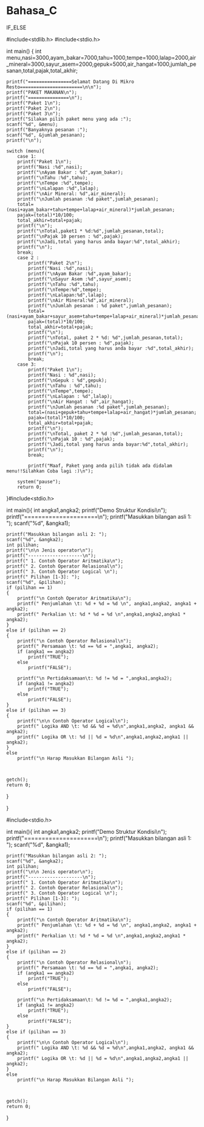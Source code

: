 # Bahasa_C
IF_ELSE

#include<stdlib.h>
#include<stdio.h>

int main()
{
    int menu,nasi=3000,ayam_bakar=7000,tahu=1000,tempe=1000,lalap=2000,air_mineral=3000,sayur_asem=2000,gepuk=5000,air_hangat=1000,jumlah_pesanan,total,pajak,total_akhir;

    printf("================Selamat Datang Di Mikro Resto=======================\n\n");
    printf("PAKET MAKANAN\n");
    printf("===============\n");
    printf("Paket 1\n");
    printf("Paket 2\n");
    printf("Paket 3\n");
    printf("Silakan pilih paket menu yang ada :");
    scanf("%d", &menu);
    printf("Banyaknya pesanan :");
    scanf("%d", &jumlah_pesanan);
    printf("\n");

    switch (menu){
        case 1:
        printf("Paket 1\n");
        printf("Nasi :%d",nasi);
        printf("\nAyam Bakar : %d",ayam_bakar);
        printf("\nTahu :%d",tahu);
        printf("\nTempe :%d",tempe);
        printf("\nLalapan :%d",lalap);
        printf("\nAir Mineral: %d",air_mineral);
        printf("\nJumlah pesanan :%d paket",jumlah_pesanan);
        total= (nasi+ayam_bakar+tahu+tempe+lalap+air_mineral)*jumlah_pesanan;
        pajak=(total)*10/100;
        total_akhir=total+pajak;
        printf("\n");
        printf("\nTotal,paket1 * %d:%d",jumlah_pesanan,total);
        printf("\nPajak 10 persen : %d",pajak);
        printf("\nJadi,total yang harus anda bayar:%d",total_akhir);
        printf("\n");
        break;
        case 2 :
            printf("Paket 2\n");
            printf("Nasi :%d",nasi);
            printf("\nAyam Bakar :%d",ayam_bakar);
            printf("\nSayur Asem :%d",sayur_asem);
            printf("\nTahu :%d",tahu);
            printf("\nTempe:%d",tempe);
            printf("\nLalapan:%d",lalap);
            printf("\nAir Mineral:%d",air_mineral);
            printf("\nJumlah pesanan : %d paket",jumlah_pesanan);
            total=(nasi+ayam_bakar+sayur_asem+tahu+tempe+lalap+air_mineral)*jumlah_pesanan;
            pajak=(total)*10/100;
            total_akhir=total+pajak;
            printf("\n");
            printf("\nTotal, paket 2 * %d: %d",jumlah_pesanan,total);
            printf("\nPajak 10 persen : %d",pajak);
            printf("\nJadi,total yang harus anda bayar :%d",total_akhir);
            printf("\n");
            break;
        case 3:
            printf("Paket 1\n");
            printf("Nasi : %d",nasi);
            printf("\nGepuk : %d",gepuk);
            printf("\nTahu : %d",tahu);
            printf("\nTempe",tempe);
            printf("\nLalapan : %d",lalap);
            printf("\nAir Hangat : %d",air_hangat);
            printf("\nJumlah pesanan :%d paket",jumlah_pesanan);
            total=(nasi+gepuk+tahu+tempe+lalap+air_hangat)*jumlah_pesanan;
            pajak=(total)*10/100;
            total_akhir=total+pajak;
            printf("\n");
            printf("\nTotal, paket 2 * %d :%d",jumlah_pesanan,total);
            printf("\nPajak 10 : %d",pajak);
            printf("\Jadi,total yang harus anda bayar:%d",total_akhir);
            printf("\n");
            break;

            printf("Maaf, Paket yang anda pilih tidak ada didalam menu!!Silahkan Coba lagi :)\n");

        system("pause");
        return 0;
}#include<stdio.h>

int main(){
    int angka1,angka2;
    printf("Demo Struktur Kondisi\n");
    printf("=====================\n");
    printf("Masukkan bilangan asli 1: ");
    scanf("%d", &angka1);

    printf("Masukkan bilangan asli 2: ");
    scanf("%d", &angka2);
    int pilihan;
    printf("\n\n Jenis operator\n");
    printf("--------------------\n");
    printf(" 1. Contoh Operator Aritmatika\n");
    printf(" 2. Contoh Operator Relasional\n");
    printf(" 3. Contoh Operator Logical \n");
    printf(" Pilihan [1-3]: ");
    scanf("%d", &pilihan);
    if (pilihan == 1)
    {
        printf("\n Contoh Operator Aritmatika\n");
        printf(" Penjumlahan \t: %d + %d = %d \n", angka1,angka2, angka1 + angka2);
        printf(" Perkalian \t: %d * %d = %d \n",angka1,angka2,angka1 * angka2);
    }
    else if (pilihan == 2)
    {
        printf("\n Contoh Operator Relasional\n");
        printf(" Persamaan \t: %d == %d = ",angka1, angka2);
        if (angka1 == angka2)
            printf("TRUE");
        else
            printf("FALSE");

        printf("\n Pertidaksamaan\t: %d != %d = ",angka1,angka2);
        if (angka1 != angka2)
            printf("TRUE");
        else
            printf("FALSE");
    }
    else if (pilihan == 3)
    {
        printf("\n\n Contoh Operator Logical\n");
        printf(" Logika AND \t: %d && %d = %d\n",angka1,angka2, angka1 && angka2);
        printf(" Logika OR \t: %d || %d = %d\n",angka1,angka2,angka1 || angka2);
    }
    else
        printf("\n Harap Masukkan Bilangan Asli ");



    getch();
    return 0;
}



}


#include<stdio.h>

int main(){
    int angka1,angka2;
    printf("Demo Struktur Kondisi\n");
    printf("=====================\n");
    printf("Masukkan bilangan asli 1: ");
    scanf("%d", &angka1);

    printf("Masukkan bilangan asli 2: ");
    scanf("%d", &angka2);
    int pilihan;
    printf("\n\n Jenis operator\n");
    printf("--------------------\n");
    printf(" 1. Contoh Operator Aritmatika\n");
    printf(" 2. Contoh Operator Relasional\n");
    printf(" 3. Contoh Operator Logical \n");
    printf(" Pilihan [1-3]: ");
    scanf("%d", &pilihan);
    if (pilihan == 1)
    {
        printf("\n Contoh Operator Aritmatika\n");
        printf(" Penjumlahan \t: %d + %d = %d \n", angka1,angka2, angka1 + angka2);
        printf(" Perkalian \t: %d * %d = %d \n",angka1,angka2,angka1 * angka2);
    }
    else if (pilihan == 2)
    {
        printf("\n Contoh Operator Relasional\n");
        printf(" Persamaan \t: %d == %d = ",angka1, angka2);
        if (angka1 == angka2)
            printf("TRUE");
        else
            printf("FALSE");

        printf("\n Pertidaksamaan\t: %d != %d = ",angka1,angka2);
        if (angka1 != angka2)
            printf("TRUE");
        else
            printf("FALSE");
    }
    else if (pilihan == 3)
    {
        printf("\n\n Contoh Operator Logical\n");
        printf(" Logika AND \t: %d && %d = %d\n",angka1,angka2, angka1 && angka2);
        printf(" Logika OR \t: %d || %d = %d\n",angka1,angka2,angka1 || angka2);
    }
    else
        printf("\n Harap Masukkan Bilangan Asli ");



    getch();
    return 0;
}


